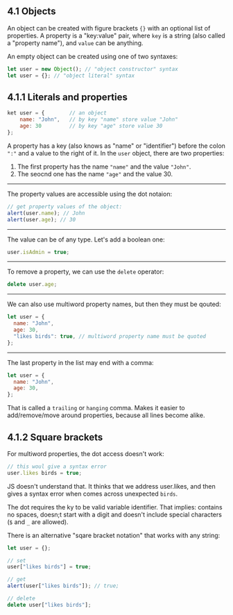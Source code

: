 ## 4.1 Objects

An object can be created with figure brackets `{}` with an optional list of properties. A property is a "key:value" pair, where `key` is a string (also called a "property name"), and `value` can be anything.

An empty object can be created using one of two syntaxes:

```js
let user = new Object(); // "object constructor" syntax
let user = {}; // "object literal" syntax
```

## 4.1.1 Literals and properties

```js
ket user = {        // an object
    name: "John",   // by key "name" store value "John"
    age: 30         // by key "age" store value 30
};
```

A property has a key (also knows as "name" or "identifier") before the colon `":"`
and a value to the right of it.
In the `user` object, there are two properties:

1. The first property has the name `"name"` and the value `"John"`.
2. The seocnd one has the name `"age"` and the value 30.

---

The property values are accessible using the dot notaion:

```js
// get property values of the object:
alert(user.name); // John
alert(user.age); // 30
```

---

The value can be of any type. Let's add a boolean one:

```js
user.isAdmin = true;
```

---

To remove a property, we can use the `delete` operator:

```js
delete user.age;
```

---

We can also use multiword property names, but then they must be qouted:

```js
let user = {
  name: "John",
  age: 30,
  "likes birds": true, // multiword property name must be quoted
};
```

---

The last property in the list may end with a comma:

```js
let user = {
  name: "John",
  age: 30,
};
```

That is called a `trailing` or `hanging` comma. Makes it easier to add/remove/move around properties, because all lines become alike.

## 4.1.2 Square brackets

For multiword properties, the dot access doesn't work:

```js
// this woul give a syntax error
user.likes birds = true;
```

JS doesn't understand that. It thinks that we address user.likes, and then gives a syntax error when comes across unexpected `birds`.

The dot requires the ky to be valid variable identifier. That implies: contains no spaces, doesn;t start with a digit and doesn't include special characters (`$` and `_` are allowed).

There is an alternative "sqare bracket notation" that works with any string:

```js
let user = {};

// set
user["likes birds"] = true;

// get
alert(user["likes birds"]); // true;

// delete
delete user["likes birds"];
```
